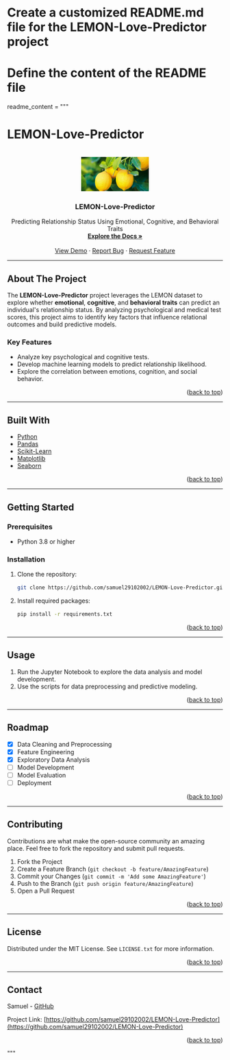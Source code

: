 # Create a customized README.md file for the LEMON-Love-Predictor project

# Define the content of the README file
readme_content = """
# LEMON-Love-Predictor

<!-- Improved compatibility of back to top link -->
<a id="readme-top"></a>

<!-- PROJECT LOGO -->
<br />
<div align="center">
  <a href="https://github.com/samuel29102002/LEMON-Love-Predictor">
    <img src="logo.png" alt="Logo"  height="80">
  </a>

<h3 align="center">LEMON-Love-Predictor</h3>

  <p align="center">
    Predicting Relationship Status Using Emotional, Cognitive, and Behavioral Traits
    <br />
    <a href="https://github.com/samuel29102002/LEMON-Love-Predictor"><strong>Explore the Docs »</strong></a>
    <br />
    <br />
    <a href="https://github.com/samuel29102002/LEMON-Love-Predictor">View Demo</a>
    ·
    <a href="https://github.com/samuel29102002/LEMON-Love-Predictor/issues">Report Bug</a>
    ·
    <a href="https://github.com/samuel29102002/LEMON-Love-Predictor/issues">Request Feature</a>
  </p>
</div>

---

## About The Project

The **LEMON-Love-Predictor** project leverages the LEMON dataset to explore whether **emotional**, **cognitive**, and **behavioral traits** can predict an individual's relationship status. By analyzing psychological and medical test scores, this project aims to identify key factors that influence relational outcomes and build predictive models.

### Key Features
- Analyze key psychological and cognitive tests.
- Develop machine learning models to predict relationship likelihood.
- Explore the correlation between emotions, cognition, and social behavior.

<p align="right">(<a href="#readme-top">back to top</a>)</p>

---

## Built With

* [Python](https://www.python.org/)
* [Pandas](https://pandas.pydata.org/)
* [Scikit-Learn](https://scikit-learn.org/)
* [Matplotlib](https://matplotlib.org/)
* [Seaborn](https://seaborn.pydata.org/)

<p align="right">(<a href="#readme-top">back to top</a>)</p>

---

## Getting Started

### Prerequisites

* Python 3.8 or higher

### Installation

1. Clone the repository:
   ```sh
   git clone https://github.com/samuel29102002/LEMON-Love-Predictor.git
   ```
2. Install required packages:
   ```sh
   pip install -r requirements.txt
   ```

<p align="right">(<a href="#readme-top">back to top</a>)</p>

---

## Usage

1. Run the Jupyter Notebook to explore the data analysis and model development.
2. Use the scripts for data preprocessing and predictive modeling.

<p align="right">(<a href="#readme-top">back to top</a>)</p>

---

## Roadmap

- [x] Data Cleaning and Preprocessing
- [x] Feature Engineering
- [x] Exploratory Data Analysis
- [ ] Model Development
- [ ] Model Evaluation
- [ ] Deployment

<p align="right">(<a href="#readme-top">back to top</a>)</p>

---

## Contributing

Contributions are what make the open-source community an amazing place. Feel free to fork the repository and submit pull requests.

1. Fork the Project
2. Create a Feature Branch (`git checkout -b feature/AmazingFeature`)
3. Commit your Changes (`git commit -m 'Add some AmazingFeature'`)
4. Push to the Branch (`git push origin feature/AmazingFeature`)
5. Open a Pull Request

<p align="right">(<a href="#readme-top">back to top</a>)</p>

---

## License

Distributed under the MIT License. See `LICENSE.txt` for more information.

<p align="right">(<a href="#readme-top">back to top</a>)</p>

---

## Contact

Samuel - [GitHub](https://github.com/samuel29102002)

Project Link: [https://github.com/samuel29102002/LEMON-Love-Predictor](https://github.com/samuel29102002/LEMON-Love-Predictor)

<p align="right">(<a href="#readme-top">back to top</a>)</p>

"""

